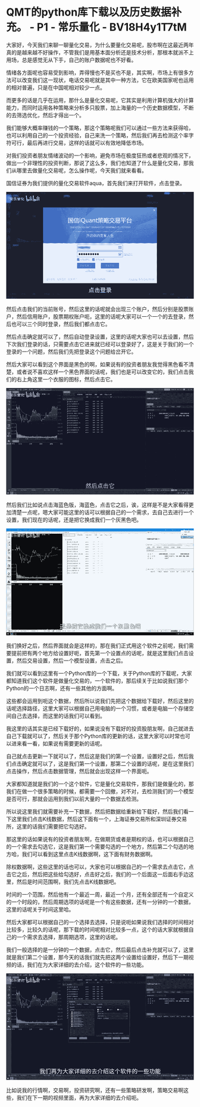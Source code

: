 # QMT的python库下载以及历史数据补充。 - P1 - 常乐量化 - BV18H4y1T7tM

大家好，今天我们来聊一聊量化交易，为什么要量化交易呢，股市啊在这最近两年真的是越来越不好操作，不管我们是用基本面分析还是技术分析，那根本就派不上用场，总是感觉无从下手，自己的账户数据呢也不好看。

情绪各方面呢也容易受到影响，弄得慢也不是买也不是，其实啊，市场上有很多方法可以改变我们这一现状，电话交易呢就是其中一种方法，它在欧美国家呢也运用的相对普遍，只是在中国呢相对较少一点。

而更多的话是几乎在运用，那什么是量化交易呢，它其实是利用计算机强大的计算能力，而同时运用各种策略来分析多只股票，加上海量的一个历史数据模型，不断的去筛选优化，然后才得出一个。

我们能够大概率赚钱的一个策略，那这个策略呢我们可以通过一些方法来获得哈，也可以利用自己的一个投资经验，自己来洗一个策略，然后我们再去检测这个率字符可行，最后再进行交易，这样的话就可以有效地降低市场。

对我们投资者朋友情绪波动的一个影响，避免市场在极度狂热或者悲观的情况下，做出一个非理性的投资判断，那说了这么多，我们也知道了什么是量化交易，那我们从哪里去做量化交易呢，怎么操作呢，今天我们就来看看。

国信证券为我们提供的量化交易软件aqua，首先我们来打开软件，点击登录。

![](img/91ab92f3a0b8bb8d94f15ee5c9bf4d3e_1.png)

然后点击我们的当前账号，然后这里的话呢就会出现三个账户，然后分别是股票账户，然后信用账户，股票期权账户呃，这里的话呢大家可以一个一个的去登录，然后也可以三个同时登录，然后我们都点击它。

然后点击确定就可以了，然后自动登录设置，这里的话呢大家也可以去设置，然后下次我们登录的话，只需要点击它进来就已经可以登录好了，这是关于我们的一个登录的一个问题，然后我们先把登录这个问题给岔开它。

然后大家可以看到这个界面是黑色的啊，如果说有的投资者朋友我觉得黑色看不清楚，或者说不喜欢这样一个黑色界面的话呢，我们也是可以改变它的，我们点击我们的右上角这里一个衣服的图标，然后点击它。



![](img/91ab92f3a0b8bb8d94f15ee5c9bf4d3e_3.png)

然后我们比如说点击海蓝色版，海蓝色，点击它之后，诶，这样是不是大家看得更加清楚一点呢，嗯大家可能这里的话可以根据自己的一个需求，去自己去进行一个设置，我们现在的话呢，还是把它换成我们一个灰黑色吧。



![](img/91ab92f3a0b8bb8d94f15ee5c9bf4d3e_5.png)

我们换好之后，然后界面就会是这样的，那在我们正式用这个软件之前呢，我们需要提前把有两个地方给设置好呃，首先第一个设置点的话呢，就是这里我们点击设置，然后交易设置，然后一个模型设置，点击之后。

我们就可以看到这里有一个Python库的一个下载，关于Python库的下载呢，大家都知道我们这个软件是做量化交易的，一个软件的，那后续关于比如说我们那个Python的一个日志啊，还有一些其他的方面啊。

这些都会运用到呃这个数据，然后所以说我们先把这个数据给下载好，然后这里的话呢选择路径，这里大家可以根据自己用电脑的一个习惯，或者是电脑一个存储空间自己去选择，而这里的话我们可以看到。

我这里的话其实是已经下载好的，如果说没有下载好的投资股朋友啊，自己就进去自己下载就可以了，然后关于那个Python库的更新的话，这里大家可以时常也可以进来看一看，如果说有需要更新的话呢。

自己就点击更新一下就可以了，然后这是我们的第一个设置，设置好之后，然后我们点击确定就可以了，这是我们第一个设置，那第二个设置的话呢，是在这里我们点击操作，然后点击数据管理，然后就会出现这样一个界面呃。

大家都知道就是我们的一个这个软件，它是量化交易软件，那我们是做量化的，那我们在做一个很多策略的时候，都需要一个回撤，对不对，去检测我们的一个模型是否可行，那就会运用到我们以前大量的一个数据去检测。

所以说这里我们就需要补充一下数据，然后把数据给重新给下载好，然后我们看一下这里我们点击K线数据，然后这下面有一个，上海证券交易所和深圳证券交易所，这里的话我们需要把它勾选好。

那这里的话如果说有的投资者朋友啊，在做期货或者是期权的话，也可以根据自己的一个需求去勾选它，这是我们第一个需要勾选的一个地方，然后第二个勾选的地方哈，我们可以看到这里点击K线数据啊，这下面有财务数据啊。

除权数据啊，这些这里的话也可以，大家也可以根据自己的一个需求去点击它，点击它之后，然后把这些给勾选好，点击好之后，我们的一个后面这一后面右手边这里，然后是时间范围啊，我们先点击K线数据吧。

时间的一个范围，然后他有一个最近一周，最近一个月，还有全部还有一个自定义的一个时段的，然后周期选项的话呢是一个有这些数据，还有一分钟的一个数据，这里的话呢关于时间这里哈。

然后大家都可以根据自己的一个选择去选择，只是说呃如果说我们选择的时间相对比较多，比较久的话呢，那下载的时间呢相对比较多一点，这个的话大家就根据自己的一个需求去选择，那周期选项，这里的话呢。

我们一般选择的是一分钟的一个数据，点击它，然后最后点击补充就可以了，这里就是我们第二个设置，那今天的话我们就先把这两个设置给设置好，然后下一期视频的话，我们在为大家详细的去介绍，这个软件的一些功能。



![](img/91ab92f3a0b8bb8d94f15ee5c9bf4d3e_7.png)

比如说我的行情啊，交易啊，投资研究啊，还有一些策略研发啊，策略交易啊这些，我们在下一期的视频里面，再为大家详细的去介绍呃。


